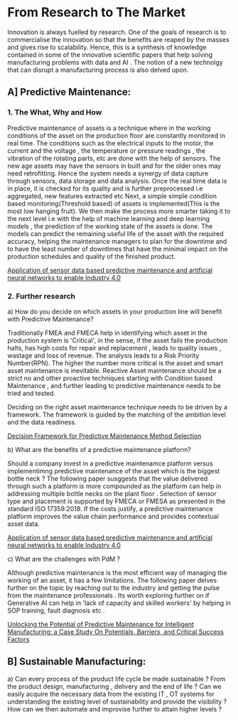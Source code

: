 # From Research to The Market
                                                        
Innovation is always fuelled by research. One of the goals of research is to commercialise the innovation so that the benefits are reaped by the masses and gives rise to scalability. Hence, this is a synthesis of knowledge contained in some of the innovative scientific papers that help solving manufacturing problems with data and AI . The notion of a new technolgy that can disrupt a manufacturing process is also delved upon.

## A] Predictive Maintenance:  
### 1. The What, Why and How    
Predictive maintenance of assets is a technique where in the working conditions of the asset on the production floor are constantly monitored in real time. The conditions such as the electrical inputs to the motor, the current and the voltage , the temperature or pressure readings , the vibration of the rotating parts, etc  are done with the help of sensors. The new age assets may have the sensors in built and for the older ones may need retrofitting. Hence the system needs a synergy of data capture through sensors, data storage and data analysis. 
Once the real time data is in place, it is checked for its quality and is further preprocessed i.e aggregated, new features extracted etc
Next, a simple simple condition based monitoring(Threshold based) of assets is implemented(This is the most low hanging fruit). We then make the process more smarter taking it to the next level i.e  with the help of machine learning and deep learning models , the prediction of the working state of the assets is done. The models can predict the remaining useful life of the asset with the required accuracy, helping the maintenance managers to plan for the downtime and to have the least number of downtimes that have the minimal impact on the production schedules and quality of the finished product. 

<a href="https://link.springer.com/article/10.1007/s40436-022-00433-x">Application of sensor data based predictive maintenance and artificial neural networks to enable Industry 4.0</a>





### 2. Further research    
a) How do you decide on which assets in your production line will benefit with Predictive Maintenance?  

Traditionally FMEA and FMECA help in identifying which asset in the production system is 'Critical', in the sense, if the asset fails the production halts, has high costs for repair and replacement , leads to quality issues , wastage and loss of revenue. The analysis leads to a Risk Priority Number(RPN). The higher the number more critical is the asset and smart asset maintenance is inevitable. 
Reactive Asset maintenance should be a strict no and other proactive techniques starting with Condition based Maintenance , and further leading to predictive maintenance needs to be tried and tested.

Deciding on the right asset maintenance technique needs to be driven by a framework. The framework is guided by the matching of the ambition level and the data readiness. 

<a href="https://www.researchgate.net/publication/368320424_Decision_Framework_for_Predictive_Maintenance_Method_Selection">Decision Framework for Predictive Maintenance Method Selection</a>

b) What are the benefits of a predictive maintenance platform? 

Should a company invest in a predictive maintenamce platform versus implementimng predictive maintenance of the asset which is the biggest bottle neck ? The following paper susggests that the value delivered through such a platform is more compounded as the platform can help in addressing multiple bottle necks on the plant floor . Selection of sensor type and placement is supported by FMECA or FMESA as presented in the standard ISO 17359:2018. If the costs justify, a predictive maintenance platform improves the value chain performance and provides contextual asset data. 

<a href="https://link.springer.com/article/10.1007/s40436-022-00433-x#Fig3">Application of sensor data based predictive maintenance and artificial neural networks to enable Industry 4.0</a>
   
c) What are the challenges with PdM ? 

Although predictive maintenance is the most efficient way of managing the working of an asset, it has a few limitations. The following paper delves further on the topic by reaching out to the industry and getting the pulse from the maintenance professionals . Its worth exploring further on if Generative AI can help in 'lack of capacity and skilled workers' by helping in SOP training, fault diagnosis etc .

<a href="https://link.springer.com/article/10.1007/s41471-024-00204-3?">Unlocking the Potential of Predictive Maintenance for Intelligent Manufacturing: a Case Study On Potentials, Barriers, and Critical Success Factors</a> 

## B] Sustainable Manufacturing:  
a) Can every process of the product life cycle be made sustainable ? From the product design, manufacturing , delivery and the end of life ? Can we easily acquire the necessary data from the existing IT , OT systems for understanding the  existing level of sustainability and provide the visibility ? How can we then automate and improvise further to attain higher levels ? 

   
